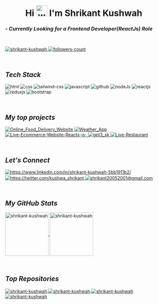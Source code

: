 <!----------------------------------- Heading Section ------------------------------------>
<h1 align="center">
        Hi
        <img src="https://github.githubassets.com/images/icons/emoji/unicode/1f44b.png" width="35" alt="wave">
        I'm Shrikant Kushwah
    </h1>



<!----------------------------------- About Section ------------------------------------>

<h3>
    <i>- Currently Looking for a Frontend Developer(ReactJs) Role </i>
</h3>
<br>



<!----------------------------------- Profile View Section ------------------------------------>

<p align="left">
    <a href="https://github.com/shrikant-kushwah">
        <img src="https://komarev.com/ghpvc/?username=shrikant-kushwah&label=Profile%20views&color=0e75b6&style=flat" alt="shrikant-kushwah" />
    </a>
    <a href="https://github.com/shrikant-kushwah?tab=followers">
        <img src="https://img.shields.io/github/followers/shrikant-kushwah?label=Followers&style=social" alt="followers-count">
    </a>
</p>
<br>



<!----------------------------------- Tech Stack Section ------------------------------------>

<h2><i>Tech Stack</i></h2>
<p>
    <img src="https://img.shields.io/badge/HTML-E34F26?style=for-the-badge&logo=html5&logoColor=white" alt="html" />
    <img src="https://img.shields.io/badge/CSS-1572B6?style=for-the-badge&logo=css3&logoColor=white" alt="css" />
    <img src="https://img.shields.io/badge/Tailwind CSS-1572B6?style=for-the-badge&logo=css3&logoColor=white" alt="tailwind-css" />
    <img src="https://img.shields.io/badge/JavaScript-F7DF1E?style=for-the-badge&logo=javascript&logoColor=323330" alt="javascript" />
    <img src="https://img.shields.io/badge/GitHub-100000?style=for-the-badge&logo=github&logoColor=white" alt="github" />
    <img src="https://img.shields.io/badge/NodeJs-7741C?style=for-the-badge&logo=nodeJs&logoColor=white" alt="nodeJs" />
    <img src="https://img.shields.io/badge/React-20232A?style=for-the-badge&logo=react&logoColor=61DAFB" alt="reactjs" />
    <img src="https://img.shields.io/badge/Redux-20232A?style=for-the-badge&logo=redux&logoColor=61DAFB" alt="reduxjs" />
    <img src="https://img.shields.io/badge/Bootstrap-563D7C?style=for-the-badge&logo=bootstrap&logoColor=white" alt="bootstrap" />
</p>
<br>



<!----------------------------------- Project Section ------------------------------------>

<h2><i>My top projects</i></h2>
<p align="left">
    <a href="https://github.com/shrikant-kushwah/Online_Food_Delivery_Website" target="blank">
        <img src="https://img.shields.io/static/v1?style=for-the-badge&message=Food Zone&color=000000&logo=Food&logoColor=FFFFFF&label=" alt="Online_Food_Delivery_Website" />
    </a>
    <a href="https://github.com/shrikant-kushwah/Weather_App" target="blank">
        <img src="https://img.shields.io/static/v1?style=for-the-badge&message=Weather App&color=1a78f4&logo=weather&logoColor=FFFFFF&label=" alt="Weather_App" />
    </a>
    <a href="https://github.com/shrikant-kushwah/Live-Ecommerce-Website-Reacts-js-" target="blank">
        <img src="https://img.shields.io/static/v1?style=for-the-badge&message=Ecommerce Website&color=FFFF00&logo=Ecommerce&logoColor=FFFFFF&label=" alt="Live-Ecommerce-Website-Reacts-js-" />
    </a>
    <a href="https://github.com/shrikant-kushwah/gpt3_sk" target="blank">
        <img src="https://img.shields.io/static/v1?style=for-the-badge&message=GPT3_SK Website&color=042c54&logo=GPT3_SK&logoColor=FFFFFF&label=" alt="gpt3_sk" />
    </a>
    <a href="https://github.com/shrikant-kushwah/Live-Restaurant" target="blank">
        <img src="https://img.shields.io/static/v1?style=for-the-badge&message=Live-Restaurant Website&color=dcca87&logo=Live-Restaurant&logoColor=FFFFFF&label=" alt="Live-Restaurant" />
    </a>
    
</p>
<br>



<!----------------------------------- Social Media Links Section ------------------------------------>

<h2><i>Let's Connect</i></h2>
<p align="left">
    <a href="https://www.linkedin.com/in/shrikant-kushwah-5bb1911b2/">
        <img align="center" src="https://img.shields.io/badge/LinkedIn-0077B5?style=for-the-badge&logo=linkedin&logoColor=white" alt="https://www.linkedin.com/in/shrikant-kushwah-5bb1911b2/" />
    </a>
    <a href="https://twitter.com/kushwa_shrikant">
        <img align="center" src="https://img.shields.io/badge/Twitter-1DA1F2?style=for-the-badge&logo=twitter&logoColor=white" alt="https://twitter.com/kushwa_shrikant" />
    </a>
    <a title="shrikant20052001@gmail.com" href="mailto:shrikant20052001@gmail.com">
        <img align="center" src="https://img.shields.io/badge/Gmail-D14836?style=for-the-badge&logo=gmail&logoColor=white" alt="shrikant20052001@gmail.com" />
    </a>
    
</p>
<br>



<!----------------------------------- GitHub Stats Section ------------------------------------>

<h2><i>My GitHub Stats</i></h2>
<p>
    <a href=https://github.com/shrikant-kushwah">
   <img align="center" src="https://github-readme-stats.vercel.app/api?username=shrikant-kushwah&show_icons=true&include_all_commits=true&count_private=true&hide=issues,contribs&border_radius=0&locale=en&theme=dark" alt="shrikant-kushwah" height="139" />
    </a>
    <a href="hhttps://github.com/shrikant-kushwah">
    <img align="center" src="https://github-readme-stats.vercel.app/api/top-langs/?username=shrikant-kushwah&layout=compact&exclude_repo=&hide=Shell&border_radius=0&theme=dark" alt="shrikant-kushwah" height="139" />
    </a>
    
</p>
<br>



<!----------------------------------- Top Repository Section ------------------------------------>

<h2><i>Top Repositories</i></h2>
<p>
    <a href="https://github.com/shrikant-kushwah/Live-Ecommerce-Website-Reacts-js-">
        <img align="center" src="https://github-readme-stats.vercel.app/api/pin/?username=shrikant-kushwah&repo=Live-Ecommerce-Website-Reacts-js-&locale=en&border_radius=0&theme=dark" alt="shrikant-kushwah"/>
    </a>
    <a href="https://github.com/shrikant-kushwah/gpt3_sk">
        <img align="center" src="https://github-readme-stats.vercel.app/api/pin/?username=shrikant-kushwah&repo=gpt3_sk&locale=en&border_radius=0&theme=dark" alt="shrikant-kushwah"/>
    </a>
    <a href="https://github.com/shrikant-kushwah/Weather_App">
        <img align="center" src="https://github-readme-stats.vercel.app/api/pin/?username=shrikant-kushwah&repo=Weather_App&locale=en&border_radius=0&theme=dark" alt="shrikant-kushwah"/>
    </a>
    <a href="https://github.com/shrikant-kushwah/Online_Food_Delivery_Website">
        <img align="center" src="https://github-readme-stats.vercel.app/api/pin/?username=shrikant-kushwah&repo=Online_Food_Delivery_Website&locale=en&border_radius=0&theme=dark" alt="shrikant-kushwah"/>
    </a>
</p>

